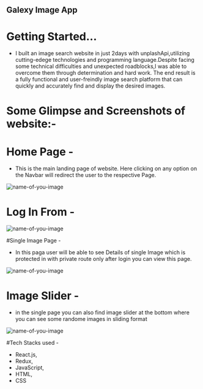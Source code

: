 ## Galexy Image App

# Getting Started…
* I built an image search website in just 2days with unplashApi,utilizing cutting-edege technologies and programming language.Despite facing some technical difficulties and unexpected roadblocks,I was able to overcome them through determination and hard work. The end result is a fully functional and user-freindly image search platform that can quickly and accurately find and display the desired images.

# Some Glimpse and Screenshots of website:-

# Home Page -
* This is the main landing page of website. Here clicking on any option on the Navbar will redirect the user to the respective Page.

![name-of-you-image](https://user-images.githubusercontent.com/101565730/212022933-0a634c0d-2101-4a1e-a91f-fa5c3ac0b71b.png)


# Log In From -

![name-of-you-image](https://user-images.githubusercontent.com/101565730/212023255-fdde4efc-a390-42d5-94d2-a7c93037a8bb.png)


#Single Image Page -
* In this paga user will be able to see Details of single Image which is protected in with private route only after login you can view this page.

![name-of-you-image](https://user-images.githubusercontent.com/101565730/212023783-a88af9ea-a23f-4115-9353-63da27d4fd66.png)


# Image Slider -
* in the single page you can also find image slider at the bottom where you can see some randome images in sliding format

![name-of-you-image](https://user-images.githubusercontent.com/101565730/212026745-62aa7396-3847-4c20-8047-8663804bf1fb.png)


#Tech Stacks used -
* React.js,
* Redux,
* JavaScript,
* HTML,
* CSS
